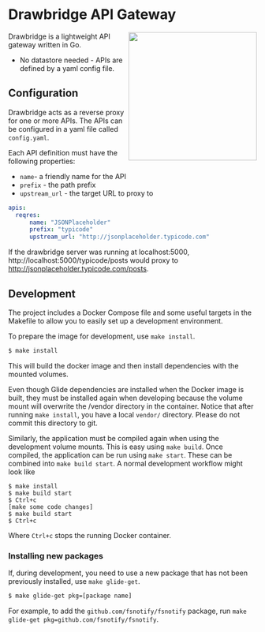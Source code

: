 # Drawbridge API Gateway

<img align="right" src="https://media.giphy.com/media/xT5LMTMnW8KpO34mQ0/giphy.gif" width="260 "/>

Drawbridge is a lightweight API gateway written in Go.

- No datastore needed - APIs are defined by a yaml config file.

## Configuration

Drawbridge acts as a reverse proxy for one or more APIs.
The APIs can be configured in a yaml file called `config.yaml`.

Each API definition must have the following properties:
 - `name`- a friendly name for the API
 - `prefix` - the path prefix
 - `upstream_url` - the target URL to proxy to

```yaml
apis:
  reqres:
      name: "JSONPlaceholder"
      prefix: "typicode"
      upstream_url: "http://jsonplaceholder.typicode.com"
```

If the drawbridge server was running at localhost:5000, http://localhost:5000/typicode/posts would proxy to http://jsonplaceholder.typicode.com/posts.

## Development

The project includes a Docker Compose file and some useful targets in the Makefile to allow you to easily set up a
development environment.

To prepare the image for development, use `make install`.

```bash
$ make install
```

This will build the docker image and then install dependencies with the mounted volumes.

Even though Glide dependencies are installed when the Docker image is built, they must be installed again when developing because the volume mount will overwrite the /vendor directory in the container.
Notice that after running `make install`, you have a local `vendor/` directory. Please do not commit this directory to git.

Similarly, the application must be compiled again when using the development volume mounts. This is easy using `make build`.
Once compiled, the application can be run using `make start`.
These can be combined into `make build start`.
A normal development workflow might look like

```Shell
$ make install
$ make build start
$ Ctrl+c
[make some code changes]
$ make build start
$ Ctrl+c
```
Where `Ctrl+c` stops the running Docker container.

### Installing new packages

If, during development, you need to use a new package that has not been previously installed, use `make glide-get`.

```bash
$ make glide-get pkg=[package name]
```

For example, to add the `github.com/fsnotify/fsnotify` package, run `make glide-get pkg=github.com/fsnotify/fsnotify`.
